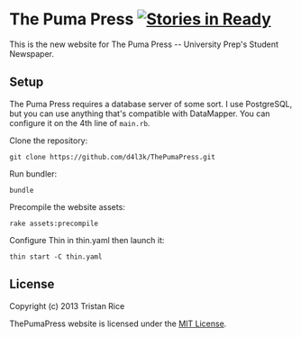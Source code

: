 The Puma Press [![Stories in Ready](https://badge.waffle.io/d4l3k/ThePumaPress.png?label=ready)](https://waffle.io/d4l3k/ThePumaPress)  
============

This is the new website for The Puma Press -- University Prep's Student Newspaper.

Setup
----
The Puma Press requires a database server of some sort. I use PostgreSQL, but you can use anything that's compatible with DataMapper. You can configure it on the 4th line of `main.rb`.

Clone the repository:
```shell
git clone https://github.com/d4l3k/ThePumaPress.git
```

Run bundler:
```shell
bundle
```
Precompile the website assets:
```shell
rake assets:precompile
```
Configure Thin in thin.yaml then launch it:
```shell
thin start -C thin.yaml
```

License
----
Copyright (c) 2013 Tristan Rice

ThePumaPress website is licensed under the [MIT License](http://opensource.org/licenses/MIT).
